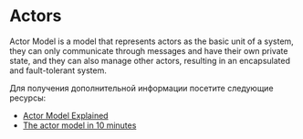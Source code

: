 # Actors

Actor Model is a model that represents actors as the basic unit of a system, they can only communicate through messages and have their own private state, and they can also manage other actors, resulting in an encapsulated and fault-tolerant system.

Для получения дополнительной информации посетите следующие ресурсы:

- [Actor Model Explained](https://www.youtube.com/watch?v=ELwEdb_pD0k)
- [The actor model in 10 minutes](https://www.brianstorti.com/the-actor-model/)
